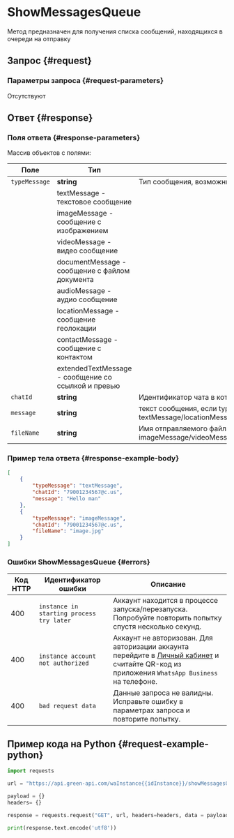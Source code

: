 # ShowMessagesQueue

Метод предназначен для получения списка сообщений, находящихся в очереди на отправку

## Запрос {#request}

### Параметры запроса {#request-parameters}

Отсутствуют

## Ответ {#response}

### Поля ответа {#response-parameters}

Массив объектов с полями:

Поле | Тип |  Описание
----- | ----- | ----- 
`typeMessage` | **string** | Тип сообщения, возможные значения:
| | textMessage - текстовое сообщение
| | imageMessage - сообщение с изображением
| | videoMessage - видео сообщение
| | documentMessage - сообщение с файлом документа
| | audioMessage - аудио сообщение
| | locationMessage - сообщение геолокации
| | contactMessage - сообщение с контактом
| | extendedTextMessage - сообщение со ссылкой и превью
`chatId` | **string** | Идентификатор чата в который сообщение будет отправлено
`message` | **string** |  текст сообщения, если typeMessage = textMessage/locationMessage/contactMessage/extendedTextMessage
`fileName` | **string** | Имя отправляемого файла, если typeMessage = imageMessage/videoMessage/documentMessage/audioMessage

### Пример тела ответа {#response-example-body}

```json
[
    {
        "typeMessage": "textMessage",
        "chatId": "79001234567@c.us",
        "message": "Hello man"
    },
    {
        "typeMessage": "imageMessage",
        "chatId": "79001234567@c.us",
        "fileName": "image.jpg"
    }
]
```

### Ошибки ShowMessagesQueue {#errors}

Код HTTP | Идентификатор ошибки | Описание
----- | ----- | -----
400 | `instance in starting process try later` | Аккаунт находится в процессе запуска/перезапуска. Попробуйте повторить попытку спустя несколько секунд.
400 | `instance account not authorized` | Аккаунт не авторизован. Для авторизации аккаунта перейдите в [Личный кабинет](https://cabinet.green-api.com) и считайте QR-код из приложения `WhatsApp Business` на телефоне.
400 | `bad request data` | Данные запроса не валидны. Исправьте ошибку в параметрах запроса и повторите попытку.

## Пример кода на Python  {#request-example-python}

```python
import requests

url = "https://api.green-api.com/waInstance{{idInstance}}/showMessagesQueue/{{apiTokenInstance}}"

payload = {}
headers= {}

response = requests.request("GET", url, headers=headers, data = payload)

print(response.text.encode('utf8'))
```